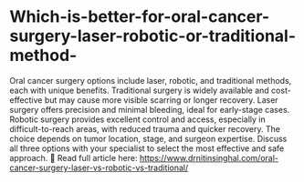 # Which-is-better-for-oral-cancer-surgery-laser-robotic-or-traditional-method-

Oral cancer surgery options include laser, robotic, and traditional methods, each with unique benefits. Traditional surgery is widely available and cost-effective but may cause more visible scarring or longer recovery. Laser surgery offers precision and minimal bleeding, ideal for early-stage cases. Robotic surgery provides excellent control and access, especially in difficult-to-reach areas, with reduced trauma and quicker recovery. The choice depends on tumor location, stage, and surgeon expertise. Discuss all three options with your specialist to select the most effective and safe approach.
🔗 Read full article here: https://www.drnitinsinghal.com/oral-cancer-surgery-laser-vs-robotic-vs-traditional/

